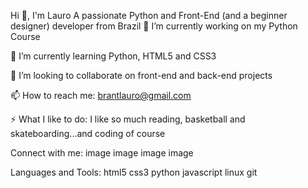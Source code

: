 Hi 👋, I'm Lauro 
A passionate Python and Front-End (and a beginner designer) developer from Brazil
🔭 I’m currently working on my Python Course

🌱 I’m currently learning Python, HTML5 and CSS3

👯 I’m looking to collaborate on front-end and back-end projects

📫 How to reach me: brantlauro@gmail.com

⚡ What I like to do: I like so much reading, basketball and skateboarding...and coding of course

Connect with me:
image image image image

Languages and Tools:
html5 css3 python javascript linux git
